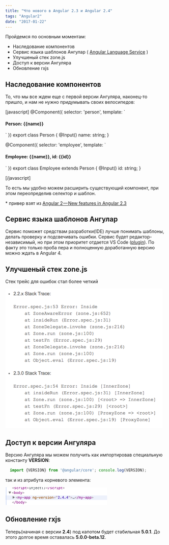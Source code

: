 ```yaml
---
title: "Что нового в Angular 2.3 и Angular 2.4"
tags: "Angular2"
date: "2017-01-22"
---
```


Пройдемся по основным моментам:

- Наследование компонентов
- Сервис языка шаблонов Ангулар ( [Angular Language Service](https://github.com/angular/angular/tree/master/modules/%40angular/language-service) )
- Улучшеный стек zone.js
- Доступ к версии Ангуляра
- Обновление rxjs

## Наследование компонентов

То, что мы все ждем еще с первой версии Ангуляра, наконец-то пришло, и нам не нужно придумывать своих велосипедов:

[javascript] @Component({ selector: 'person', template: ` <h4>Person: {{name}}</h4>

` }) export class Person { @Input() name: string; }

@Component({ selector: 'employee', template: ` <h4>Employee: {{name}}, id: {{id}}</h4>

` }) export class Employee extends Person { @Input() id: string; }

<div> <person name="John"></person> <employee name="Tom" id="45231"></employee> </div>

[/javascript]

То есть мы удобно можем расширить существующий компонент, при этом переопределив селектор и шаблон.

\* привер взят из [Angular 2 — New features in Angular 2.3](https://medium.com/@gerard.sans/angular-2-new-features-in-angular-2-3-f2e73f16a09e#.4ueyfyfi4)

## Сервис языка шаблонов Ангулар

Сервис поможет средствам разработки(IDE) лучше понимать шаблоны, делать проверку и подсвечивать ошибки. Сервис будет редактор-независимый, но при этом приоритет отдается VS Code ([plugin](https://github.com/angular/vscode-ng-language-service)). По факту это только проба пера и полноценную доработанную версию можно ждать в Angular 4.

## Улучшеный стек zone.js

Стек трейс для ошибок стал более четкий

![](images/Screen-Shot-2017-01-22-at-10.19.09.png)

## Доступ к версии Ангуляра

Версию Ангуляра мы можем получить как импортировав специальную константу **VERSION**:

```javascript 
  import {VERSION} from '@angular/core'; console.log(VERSION);  
 ```

так и из атрибута корневого элемента:

![](images/Screen-Shot-2017-01-22-at-10.24.13.png)

## Обновление rxjs

Теперь(начиная с версии **2.4**) под капотом будет стабильная **5.0.1**. До этого долгое время оставалась **5.0.0-beta.12**.
